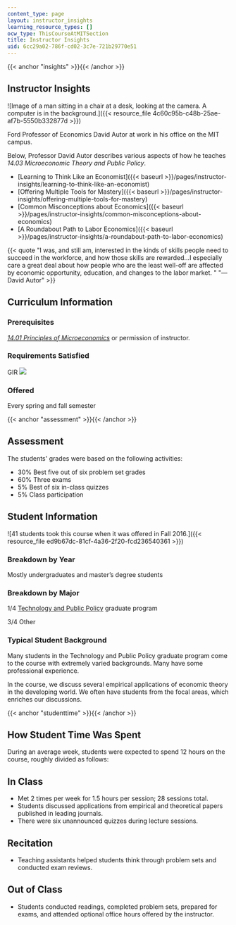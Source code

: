 ```yaml
---
content_type: page
layout: instructor_insights
learning_resource_types: []
ocw_type: ThisCourseAtMITSection
title: Instructor Insights
uid: 6cc29a02-786f-cd02-3c7e-721b29770e51
---
```


{{< anchor "insights" >}}{{< /anchor >}}

Instructor Insights
-------------------

![Image of a man sitting in a chair at a desk, looking at the camera. A computer is in the background.]({{< resource_file 4c60c95b-c48b-25ae-af7b-5550b332877d >}})

Ford Professor of Economics David Autor at work in his office on the MIT campus.

Below, Professor David Autor describes various aspects of how he teaches _14.03 Microeconomic Theory and Public Policy_.

*   [Learning to Think Like an Economist]({{< baseurl >}}/pages/instructor-insights/learning-to-think-like-an-economist)
*   [Offering Multiple Tools for Mastery]({{< baseurl >}}/pages/instructor-insights/offering-multiple-tools-for-mastery)
*   [Common Misconceptions about Economics]({{< baseurl >}}/pages/instructor-insights/common-misconceptions-about-economics)
*   [A Roundabout Path to Labor Economics]({{< baseurl >}}/pages/instructor-insights/a-roundabout-path-to-labor-economics)

{{< quote "I was, and still am, interested in the kinds of skills people need to succeed in the workforce, and how those skills are rewarded...I especially care a great deal about how people who are the least well-off are affected by economic opportunity, education, and changes to the labor market. " "— David Autor" >}}

Curriculum Information
----------------------

### Prerequisites

[_14.01 Principles of Microeconomics_](/courses/14-01sc-principles-of-microeconomics-fall-2011/) or permission of instructor.

### Requirements Satisfied

GIR ![](/images/educator/icon-question-gir.png)

### Offered

Every spring and fall semester

{{< anchor "assessment" >}}{{< /anchor >}}

Assessment
----------

The students' grades were based on the following activities:

- 30% Best five out of six problem set grades
- 60% Three exams
- 5% Best of six in-class quizzes
- 5% Class participation

Student Information
-------------------

![41 students took this course when it was offered in Fall 2016.]({{< resource_file ed9b67dc-81cf-4a36-2f20-fcd236540361 >}})

### Breakdown by Year

Mostly undergraduates and master’s degree students

### Breakdown by Major

1/4 [Technology and Public Policy](http://tpp.mit.edu/) graduate program

3/4 Other

### Typical Student Background

Many students in the Technology and Public Policy graduate program come to the course with extremely varied backgrounds. Many have some professional experience.

In the course, we discuss several empirical applications of economic theory in the developing world. We often have students from the focal areas, which enriches our discussions.

{{< anchor "studenttime" >}}{{< /anchor >}}

How Student Time Was Spent
--------------------------

During an average week, students were expected to spend 12 hours on the course, roughly divided as follows:

In Class
--------

*   Met 2 times per week for 1.5 hours per session; 28 sessions total.
*   Students discussed applications from empirical and theoretical papers published in leading journals.
*   There were six unannounced quizzes during lecture sessions.

Recitation
----------

*   Teaching assistants helped students think through problem sets and conducted exam reviews.

Out of Class
------------

*   Students conducted readings, completed problem sets, prepared for exams, and attended optional office hours offered by the instructor.